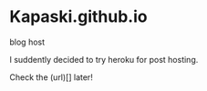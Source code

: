 Kapaski.github.io
=================

blog host

I suddently decided to try heroku for post hosting.

Check the (url)[] later!

